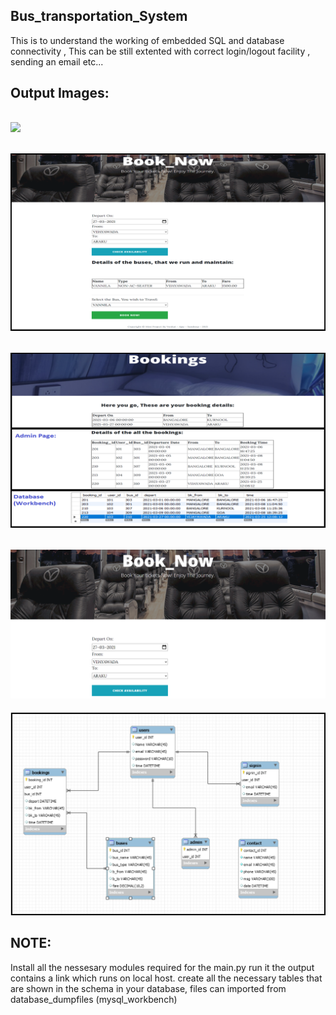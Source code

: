 Bus_transportation_System
---------------------------
This is to understand the working of embedded SQL and database connectivity , This can be still extented with correct login/logout facility , sending an email etc...

Output Images: 
-----
![](./Schema/resultss.png)
----
![](./Schema/result1.PNG)
----
![](./Schema/result2.PNG)
----
![](./Schema/output1.PNG)
---
![](./Schema/schema.PNG)

NOTE: 
------------
Install all the nessesary modules required for the main.py
run it 
the output contains a link which runs on local host.
create all the necessary tables that are shown in the schema in your database, 
files can imported from database_dumpfiles (mysql_workbench)
